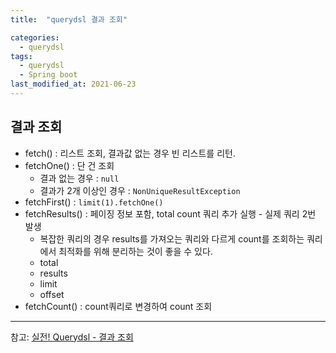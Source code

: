 ```yaml
---
title:  "querydsl 결과 조회"

categories:
  - querydsl
tags:
  - querydsl
  - Spring boot
last_modified_at: 2021-06-23
---
```


## 결과 조회
  * fetch() : 리스트 조회, 결과값 없는 경우 빈 리스트를 리턴.
  * fetchOne() : 단 건 조회
    * 결과 없는 경우 : `null`
    * 결과가 2개 이상인 경우 : `NonUniqueResultException`
  * fetchFirst() : `limit(1).fetchOne()`
  * fetchResults() : 페이징 정보 포함, total count 쿼리 추가 실행 - 실제 쿼리 2번 발생
    * 복잡한 쿼리의 경우 results를 가져오는 쿼리와 다르게 count를 조회하는 쿼리에서 최적화를 위해 분리하는 것이 좋을 수 있다.
    * total
    * results
    * limit
    * offset
  * fetchCount() : count쿼리로 변경하여 count 조회



<hr>

참고: [실전! Querydsl - 결과 조회](https://www.inflearn.com/course/Querydsl-%EC%8B%A4%EC%A0%84/lecture/30125?tab=curriculum)